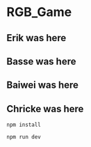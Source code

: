 # RGB_Game
## Erik was here
## Basse was here
## Baiwei was here
## Chricke was here


`npm install`

`npm run dev`

